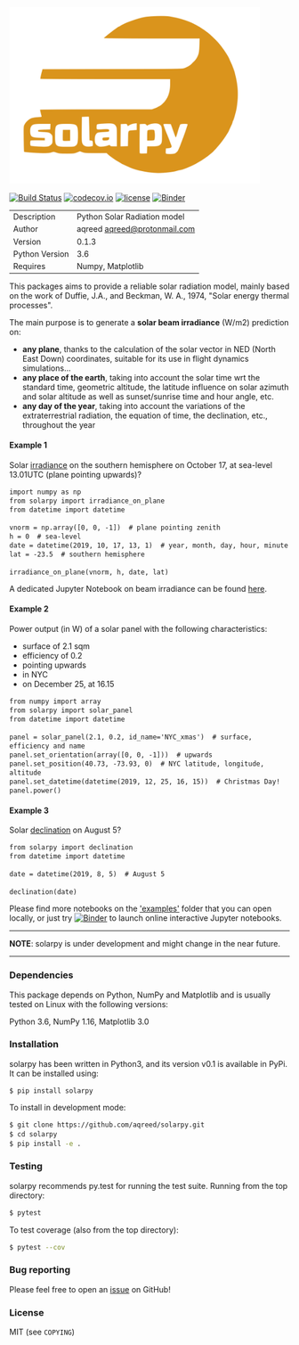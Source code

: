 <img src="/img/logo.svg" alt="drawing" width="450"/>

[![Build Status](https://travis-ci.com/aqreed/solarpy.svg?branch=master)](https://travis-ci.com/aqreed/solarpy)
[![codecov.io](https://codecov.io/gh/aqreed/solarpy/branch/master/graph/badge.svg)](https://codecov.io/gh/aqreed/solarpy/branch/master)
[![license](https://img.shields.io/badge/license-MIT-blue.svg?style=flat-square)](https://github.com/aqreed/solarpy/raw/master/COPYING)
[![Binder](https://mybinder.org/badge_logo.svg)](https://mybinder.org/v2/gh/aqreed/solarpy/master?filepath=examples)

|  |  |
| ------ | ------ |
| Description | Python Solar Radiation model |
| Author | aqreed <aqreed@protonmail.com> |
| Version | 0.1.3 |
| Python Version | 3.6 |
| Requires | Numpy, Matplotlib |

This packages aims to provide a reliable solar radiation model, mainly based on the work of Duffie, J.A., and Beckman, W. A., 1974, "Solar energy thermal processes".

The main purpose is to generate a **solar beam irradiance** (W/m2) prediction on:
* **any plane**, thanks to the calculation of the solar vector in NED (North East Down) coordinates, suitable for its use in flight dynamics simulations...
* **any place of the earth**, taking into account the solar time wrt the standard time, geometric altitude, the latitude influence on solar azimuth and solar altitude as well as sunset/sunrise time and hour angle, etc.
* **any day of the year**, taking into account the variations of the extraterrestrial radiation, the equation of time, the declination, etc., throughout the year

#### Example 1
Solar [irradiance](https://en.wikipedia.org/wiki/Solar_irradiance) on the southern hemisphere on October 17, at sea-level 13.01UTC (plane pointing upwards)?

```
import numpy as np
from solarpy import irradiance_on_plane
from datetime import datetime

vnorm = np.array([0, 0, -1])  # plane pointing zenith
h = 0  # sea-level
date = datetime(2019, 10, 17, 13, 1)  # year, month, day, hour, minute
lat = -23.5  # southern hemisphere

irradiance_on_plane(vnorm, h, date, lat)
```

A dedicated Jupyter Notebook on beam irradiance can be found [here](https://github.com/aqreed/solarpy/blob/master/examples/solar_irradiance.ipynb).

#### Example 2
Power output (in W) of a solar panel with the following characteristics:
* surface of 2.1 sqm
* efficiency of 0.2
* pointing upwards
* in NYC
* on December 25, at 16.15

```
from numpy import array
from solarpy import solar_panel
from datetime import datetime

panel = solar_panel(2.1, 0.2, id_name='NYC_xmas')  # surface, efficiency and name
panel.set_orientation(array([0, 0, -1]))  # upwards
panel.set_position(40.73, -73.93, 0)  # NYC latitude, longitude, altitude
panel.set_datetime(datetime(2019, 12, 25, 16, 15))  # Christmas Day!
panel.power()
```

#### Example 3
Solar [declination](https://en.wikipedia.org/wiki/Position_of_the_Sun#Declination_of_the_Sun_as_seen_from_Earth) on August 5?

```
from solarpy import declination
from datetime import datetime

date = datetime(2019, 8, 5)  # August 5

declination(date)
```

Please find more notebooks on the ['examples'](https://github.com/aqreed/solarpy/tree/develop/examples) folder that you can open locally, or just try [![Binder](https://mybinder.org/badge_logo.svg)](https://mybinder.org/v2/gh/aqreed/solarpy/develop?filepath=examples) to launch online interactive Jupyter notebooks.

---
**NOTE**:
solarpy is under development and might change in the near future.

---

### Dependencies

This package depends on Python, NumPy and Matplotlib and is usually tested on Linux with the following versions:

Python 3.6, NumPy 1.16, Matplotlib 3.0

### Installation

solarpy has been written in Python3, and its version v0.1 is available in PyPi. It can be installed using:

```
$ pip install solarpy
```

To install in development mode:

```sh
$ git clone https://github.com/aqreed/solarpy.git
$ cd solarpy
$ pip install -e .
```

### Testing

solarpy recommends py.test for running the test suite. Running from the top directory:

```sh
$ pytest
```

To test coverage (also from the top directory):

```sh
$ pytest --cov
```

### Bug reporting

Please feel free to open an [issue](https://github.com/aqreed/solarpy/issues) on GitHub!

### License

MIT (see `COPYING`)

